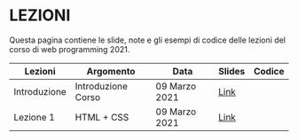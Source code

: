 # LEZIONI
Questa pagina contiene le slide, note e gli esempi di codice delle lezioni del corso di web programming 2021.


| Lezioni    | Argomento                                                       | Data            | Slides                          | Codice      |
|------------|-----------------------------------------------------------------|-----------------|-------------------------------  |-------------|
| Introduzione  | Introduzione Corso                                           | 09 Marzo 2021   | [Link](https://bit.ly/2N4n8A7)  |             |
| Lezione 1  | HTML + CSS                                                      | 09 Marzo 2021   | [Link](https://bit.ly/3kZEKtt)  |             |


[404]: /web-programming-course/fallback
